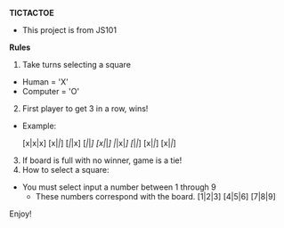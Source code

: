 **TICTACTOE**

 - This project is from JS101

**Rules**

1. Take turns selecting a square
  - Human = 'X'
  - Computer = 'O'
2. First player to get 3 in a row, wins!
  - Example:

    [x|x|x]  [x|_|_]  [_|_|x]
    [_|_|_]  [x|_|_]  |_|x|_]
    [_|_|_]  [x|_|_]  [x|_|_]

3. If board is full with no winner, game is a tie!
4. How to select a square:
  - You must select input a number between 1 through 9
    - These numbers correspond with the board.
      [1|2|3]
      [4|5|6]
      [7|8|9]

Enjoy!
